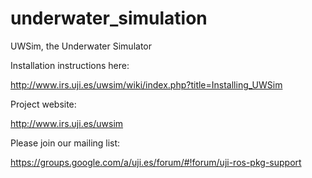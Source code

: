 underwater_simulation
=====================

UWSim, the Underwater Simulator

Installation instructions here:

http://www.irs.uji.es/uwsim/wiki/index.php?title=Installing_UWSim

Project website:

http://www.irs.uji.es/uwsim

Please join our mailing list:

https://groups.google.com/a/uji.es/forum/#!forum/uji-ros-pkg-support
